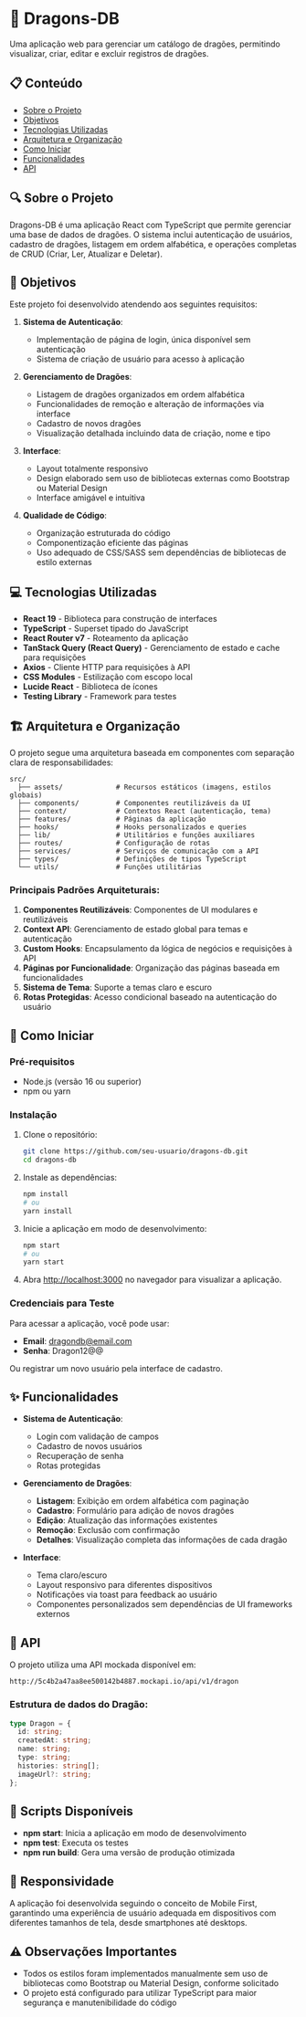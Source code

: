 # 🐉 Dragons-DB

Uma aplicação web para gerenciar um catálogo de dragões, permitindo visualizar, criar, editar e excluir registros de dragões.

## 📋 Conteúdo

- [Sobre o Projeto](#sobre-o-projeto)
- [Objetivos](#objetivos)
- [Tecnologias Utilizadas](#tecnologias-utilizadas)
- [Arquitetura e Organização](#arquitetura-e-organização)
- [Como Iniciar](#como-iniciar)
- [Funcionalidades](#funcionalidades)
- [API](#api)

## 🔍 Sobre o Projeto

Dragons-DB é uma aplicação React com TypeScript que permite gerenciar uma base de dados de dragões. O sistema inclui autenticação de usuários, cadastro de dragões, listagem em ordem alfabética, e operações completas de CRUD (Criar, Ler, Atualizar e Deletar).

## 🎯 Objetivos

Este projeto foi desenvolvido atendendo aos seguintes requisitos:

1. **Sistema de Autenticação**:
   - Implementação de página de login, única disponível sem autenticação
   - Sistema de criação de usuário para acesso à aplicação

2. **Gerenciamento de Dragões**:
   - Listagem de dragões organizados em ordem alfabética
   - Funcionalidades de remoção e alteração de informações via interface
   - Cadastro de novos dragões
   - Visualização detalhada incluindo data de criação, nome e tipo

3. **Interface**:
   - Layout totalmente responsivo
   - Design elaborado sem uso de bibliotecas externas como Bootstrap ou Material Design
   - Interface amigável e intuitiva

4. **Qualidade de Código**:
   - Organização estruturada do código
   - Componentização eficiente das páginas
   - Uso adequado de CSS/SASS sem dependências de bibliotecas de estilo externas

## 💻 Tecnologias Utilizadas

- **React 19** - Biblioteca para construção de interfaces
- **TypeScript** - Superset tipado do JavaScript
- **React Router v7** - Roteamento da aplicação
- **TanStack Query (React Query)** - Gerenciamento de estado e cache para requisições
- **Axios** - Cliente HTTP para requisições à API
- **CSS Modules** - Estilização com escopo local
- **Lucide React** - Biblioteca de ícones
- **Testing Library** - Framework para testes

## 🏗️ Arquitetura e Organização

O projeto segue uma arquitetura baseada em componentes com separação clara de responsabilidades:

```
src/
  ├── assets/             # Recursos estáticos (imagens, estilos globais)
  ├── components/         # Componentes reutilizáveis da UI
  ├── context/            # Contextos React (autenticação, tema)
  ├── features/           # Páginas da aplicação
  ├── hooks/              # Hooks personalizados e queries
  ├── lib/                # Utilitários e funções auxiliares
  ├── routes/             # Configuração de rotas
  ├── services/           # Serviços de comunicação com a API
  ├── types/              # Definições de tipos TypeScript
  └── utils/              # Funções utilitárias
```

### Principais Padrões Arquiteturais:

1. **Componentes Reutilizáveis**: Componentes de UI modulares e reutilizáveis
2. **Context API**: Gerenciamento de estado global para temas e autenticação
3. **Custom Hooks**: Encapsulamento da lógica de negócios e requisições à API
4. **Páginas por Funcionalidade**: Organização das páginas baseada em funcionalidades
5. **Sistema de Tema**: Suporte a temas claro e escuro
6. **Rotas Protegidas**: Acesso condicional baseado na autenticação do usuário

## 🚀 Como Iniciar

### Pré-requisitos

- Node.js (versão 16 ou superior)
- npm ou yarn

### Instalação

1. Clone o repositório:
   ```bash
   git clone https://github.com/seu-usuario/dragons-db.git
   cd dragons-db
   ```

2. Instale as dependências:
   ```bash
   npm install
   # ou
   yarn install
   ```

3. Inicie a aplicação em modo de desenvolvimento:
   ```bash
   npm start
   # ou
   yarn start
   ```

4. Abra [http://localhost:3000](http://localhost:3000) no navegador para visualizar a aplicação.

### Credenciais para Teste

Para acessar a aplicação, você pode usar:
- **Email**: dragondb@email.com
- **Senha**: Dragon12@@

Ou registrar um novo usuário pela interface de cadastro.

## ✨ Funcionalidades

- **Sistema de Autenticação**:
  - Login com validação de campos
  - Cadastro de novos usuários
  - Recuperação de senha
  - Rotas protegidas

- **Gerenciamento de Dragões**:
  - **Listagem**: Exibição em ordem alfabética com paginação
  - **Cadastro**: Formulário para adição de novos dragões
  - **Edição**: Atualização das informações existentes
  - **Remoção**: Exclusão com confirmação
  - **Detalhes**: Visualização completa das informações de cada dragão

- **Interface**:
  - Tema claro/escuro
  - Layout responsivo para diferentes dispositivos
  - Notificações via toast para feedback ao usuário
  - Componentes personalizados sem dependências de UI frameworks externos

## 🔌 API

O projeto utiliza uma API mockada disponível em:
```
http://5c4b2a47aa8ee500142b4887.mockapi.io/api/v1/dragon
```

### Estrutura de dados do Dragão:
```typescript
type Dragon = {
  id: string;
  createdAt: string;
  name: string;
  type: string;
  histories: string[];
  imageUrl?: string;
};
```

## 📄 Scripts Disponíveis

- **npm start**: Inicia a aplicação em modo de desenvolvimento
- **npm test**: Executa os testes
- **npm run build**: Gera uma versão de produção otimizada

## 📱 Responsividade

A aplicação foi desenvolvida seguindo o conceito de Mobile First, garantindo uma experiência de usuário adequada em dispositivos com diferentes tamanhos de tela, desde smartphones até desktops.

## ⚠️ Observações Importantes

- Todos os estilos foram implementados manualmente sem uso de bibliotecas como Bootstrap ou Material Design, conforme solicitado
- O projeto está configurado para utilizar TypeScript para maior segurança e manutenibilidade do código
